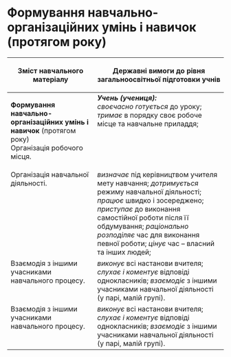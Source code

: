 # Формування навчально-організаційних умінь і навичок (протягом року) 
<table>
<thead>
  <tr>
    <th width="40%" align="center"><p>Зміст навчального матеріалу</p></td>
    <th width="60%" align="center"><p>Державні вимоги до рівня загальноосвітньої підготовки учнів</p></td>
  </tr>
</thead>
<tbody>
  <tr>
    <td width="40%" style="vertical-align:top !important;">
    <p><b>Формування навчально-організаційних умінь і навичок</b> (протягом року)<br>
Організація робочого місця.</td>
    <td width="60%" style="vertical-align:top !important;">
<i><b>Учень (учениця):</b></i><br>
<i>своєчасно готується</i> до уроку; <i>тримає</i> в порядку своє робоче місце та навчальне приладдя;  </td>
  </tr>
  <tr>
    <td width="40%" style="vertical-align:top !important;">
Організація навчальної діяльності.</td>
    <td width="60%" style="vertical-align:top !important;">
<i>визначає</i> під керівництвом учителя мету навчання; <i>дотримується</i> режиму навчальної діяльності; <i>працює</i> швидко і зосереджено; <i>приступає</i> до виконання самостійної роботи після її обдумування; <i>раціонально розподіляє</i> час для виконання певної роботи; <i>цінує</i> час – власний та інших людей;</td>
  </tr>
  <tr>
    <td width="40%" style="vertical-align:top !important;">
Взаємодія з іншими учасниками навчального процесу.</td>
    <td width="60%" style="vertical-align:top !important;">
<i>виконує</i> всі настанови вчителя; <i>слухає і коментує</i> відповіді однокласників; <i>взаємодіє</i> з іншими учасниками навчальної діяльності (у парі, малій групі).</td>
  </tr>
  <tr>
    <td width="40%" style="vertical-align:top !important;">
Взаємодія з іншими учасниками навчального процесу.</td>
    <td width="60%" style="vertical-align:top !important;">
<i>виконує</i> всі настанови вчителя; <i>слухає і коментує</i> відповіді однокласників; <i>взаємодіє</i> з іншими учасниками навчальної діяльності (у парі, малій групі).</td>
  </tr>
</tbody>
</table>
